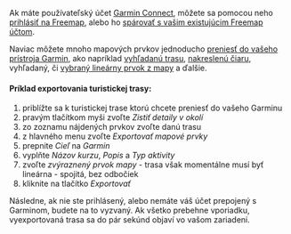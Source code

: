 Ak máte používateľský účet [Garmin Connect](https://connect.garmin.com), môžete sa pomocou neho [prihlásiť na Freemap](#show=login), alebo ho [spárovať s vašim existujúcim Freemap účtom](#show=account).

Naviac môžete mnoho mapových prvkov jednoducho [preniesť do vašeho prístroja Garmin](#show=export-gpx), ako napríklad [vyhľadanú trasu](#tool=route-planner&show=), [nakreslenú čiaru](#tool=draw-lines&show=), vyhľadaný, či [vybraný lineárny prvok z mapy](#tool=map-details&show=) a ďalšie.

#### Príklad exportovania turistickej trasy:

1. priblížte sa k turistickej trase ktorú chcete preniesť do vašeho Garminu
1. pravým tlačítkom myši zvoľte _Zistiť detaily v okolí_
1. zo zoznamu nájdených prvkov zvoľte danú trasu
1. z hlavného menu zvoľte _Exportovať mapové prvky_
1. prepnite _Cieľ_ na _Garmin_
1. vyplňte _Názov kurzu_, _Popis_ a _Typ aktivity_
1. zvoľte _zvýraznený prvok mapy_ - trasa však momentálne musí byť lineárna - spojitá, bez odbočiek
1. kliknite na tlačítko _Exportovať_

Následne, ak nie ste prihlásený, alebo nemáte váš účet prepojený s Garminom, budete na to vyzvaný. Ak všetko prebehne vporiadku, vyexportovaná trasa sa do pár sekúnd objaví vo vašom zariadeni.
